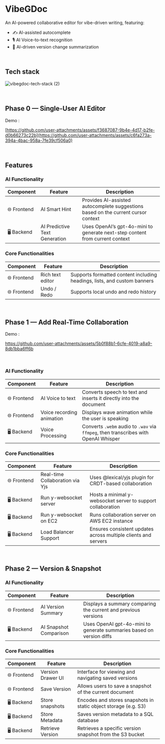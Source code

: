 # VibeGDoc
An AI-powered collaborative editor for vibe-driven writing, featuring:
- ✍️ AI-assisted autocomplete
- 🎙️ AI Voice-to-text recognition
- 🧭 AI-driven version change summarization

&nbsp;&nbsp;

## Tech stack

![vibegdoc-tech-stack (2)](https://github.com/user-attachments/assets/95c875de-34ff-4f60-b1c6-869ea39636bb)


&nbsp;&nbsp;

## Phase 0 — Single-User AI Editor

Demo :

[https://github.com/user-attachments/assets/f3687087-9b4e-4d17-b2fe-d0b66273c22b](https://github.com/user-attachments/assets/c6fa273a-394a-4bac-958a-7fe39cf506a0)

&nbsp;

## Features

### AI Functionality

| Component | Feature | Description |
|-----------|---------|-------------|
| 🌐 Frontend | AI Smart Hint | Provides AI-assisted autocomplete suggestions based on the current cursor context |
| 🖥️ Backend | AI Predictive Text Generation | Uses OpenAI’s gpt-4o-mini to generate next-step content from current context |


### Core Functionalities

| Component | Feature | Description |
|-----------|---------|-------------|
| 🌐 Frontend | Rich text editor | Supports formatted content including headings, lists, and custom banners |
| 🌐 Frontend | Undo / Redo | Supports local undo and redo history  | 


&nbsp;&nbsp;&nbsp;

## Phase 1 — Add Real-Time Collaboration

Demo :

https://github.com/user-attachments/assets/5b0f88b1-6cfe-4019-a8a9-8db1bba6ff6b

&nbsp;

### AI Functionality

| Component | Feature | Description |
| --- | ----------------------- | ------------------------------------------------------------------------- |
| 🌐 Frontend | AI Voice to text | Converts speech to text and inserts it directly into the document  |
| 🌐 Frontend | Voice recording animation | Displays wave animation while the user is speaking |  
| 🖥️ Backend | Voice Processing | Converts `.webm` audio to `.wav` via `ffmpeg`, then transcribes with OpenAI Whisper |


### Core Functionalities

| Component | Feature | Description |
| ---- | ----------------------- | ------------------------------------------------------------------------- |
| 🌐 Frontend | Real-time Collaboration via Yjs | Uses @lexical/yjs plugin for CRDT-based collaboration |
| 🖥️ Backend | Run y-websocket server | Hosts a minimal y-websocket server to support collaboration |
| 🖥️ Backend | Run y-websocket on EC2 | Runs collaboration server on AWS EC2 instance |
| 🖥️ Backend | Load Balancer Support | Ensures consistent updates across multiple clients and servers |


&nbsp;&nbsp;&nbsp;


## Phase 2 — Version & Snapshot

### AI Functionality

| Component | Feature | Description |
| --- | ----------------------- | ------------------------------------------------------------------------- |
| 🌐 Frontend | AI Version Summary | Displays a summary comparing the current and previous versions |
| 🖥️ Backend | AI Snapshot Comparison | Uses OpenAI gpt-4o-mini to generate summaries based on version diffs |


### Core Functionalities

| Component | Feature | Description |
|-----------|---------|-------------|
| 🌐 Frontend | Version Drawer UI | Interface for viewing and navigating saved versions |
| 🌐 Frontend | Save Version | Allows users to save a snapshot of the current document |
| 🖥️ Backend | Store snapshots | Encodes and stores snapshots in static object storage (e.g. S3)  | 
| 🖥️ Backend | Store Metadata | Saves version metadata to a SQL database  | 
| 🖥️ Backend | Retrieve Version | Retrieves a specific version snapshot from the S3 bucket  | 


&nbsp;

